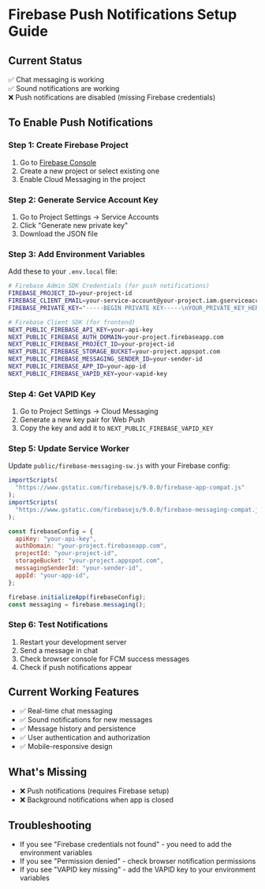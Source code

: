 # Firebase Push Notifications Setup Guide

## Current Status

✅ Chat messaging is working  
✅ Sound notifications are working  
❌ Push notifications are disabled (missing Firebase credentials)

## To Enable Push Notifications

### Step 1: Create Firebase Project

1. Go to [Firebase Console](https://console.firebase.google.com/)
2. Create a new project or select existing one
3. Enable Cloud Messaging in the project

### Step 2: Generate Service Account Key

1. Go to Project Settings → Service Accounts
2. Click "Generate new private key"
3. Download the JSON file

### Step 3: Add Environment Variables

Add these to your `.env.local` file:

```bash
# Firebase Admin SDK Credentials (for push notifications)
FIREBASE_PROJECT_ID=your-project-id
FIREBASE_CLIENT_EMAIL=your-service-account@your-project.iam.gserviceaccount.com
FIREBASE_PRIVATE_KEY="-----BEGIN PRIVATE KEY-----\nYOUR_PRIVATE_KEY_HERE\n-----END PRIVATE KEY-----\n"

# Firebase Client SDK (for frontend)
NEXT_PUBLIC_FIREBASE_API_KEY=your-api-key
NEXT_PUBLIC_FIREBASE_AUTH_DOMAIN=your-project.firebaseapp.com
NEXT_PUBLIC_FIREBASE_PROJECT_ID=your-project-id
NEXT_PUBLIC_FIREBASE_STORAGE_BUCKET=your-project.appspot.com
NEXT_PUBLIC_FIREBASE_MESSAGING_SENDER_ID=your-sender-id
NEXT_PUBLIC_FIREBASE_APP_ID=your-app-id
NEXT_PUBLIC_FIREBASE_VAPID_KEY=your-vapid-key
```

### Step 4: Get VAPID Key

1. Go to Project Settings → Cloud Messaging
2. Generate a new key pair for Web Push
3. Copy the key and add it to `NEXT_PUBLIC_FIREBASE_VAPID_KEY`

### Step 5: Update Service Worker

Update `public/firebase-messaging-sw.js` with your Firebase config:

```javascript
importScripts(
  "https://www.gstatic.com/firebasejs/9.0.0/firebase-app-compat.js"
);
importScripts(
  "https://www.gstatic.com/firebasejs/9.0.0/firebase-messaging-compat.js"
);

const firebaseConfig = {
  apiKey: "your-api-key",
  authDomain: "your-project.firebaseapp.com",
  projectId: "your-project-id",
  storageBucket: "your-project.appspot.com",
  messagingSenderId: "your-sender-id",
  appId: "your-app-id",
};

firebase.initializeApp(firebaseConfig);
const messaging = firebase.messaging();
```

### Step 6: Test Notifications

1. Restart your development server
2. Send a message in chat
3. Check browser console for FCM success messages
4. Check if push notifications appear

## Current Working Features

- ✅ Real-time chat messaging
- ✅ Sound notifications for new messages
- ✅ Message history and persistence
- ✅ User authentication and authorization
- ✅ Mobile-responsive design

## What's Missing

- ❌ Push notifications (requires Firebase setup)
- ❌ Background notifications when app is closed

## Troubleshooting

- If you see "Firebase credentials not found" - you need to add the environment variables
- If you see "Permission denied" - check browser notification permissions
- If you see "VAPID key missing" - add the VAPID key to your environment variables
